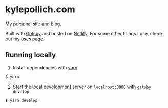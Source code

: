 # kylepollich.com

My personal site and blog.

Built with [Gatsby](https://github.com/gatsbyjs/gatsby) and hosted on [Netlify](https://www.netlify.com/). For some other things I use, check out my [uses](https://kylepollich.com/uses/) page.

## Running locally

1.  Install dependencies with [yarn](https://yarnpkg.com/)

```sh
$ yarn
```

2.  Start the local development server on `localhost:8000` with `gatsby develop`

```sh
$ yarn develop
```
